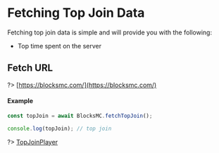 # Fetching Top Join Data

Fetching top join data is simple and will provide you with the following:
- Top time spent on the server

## Fetch URL
?> [https://blocksmc.com/](https://blocksmc.com/)

#### Example
```javascript
const topJoin = await BlocksMC.fetchTopJoin();

console.log(topJoin); // top join
```

?> [TopJoinPlayer](typescript/types/topjoin.md?id=topjoinplayer)